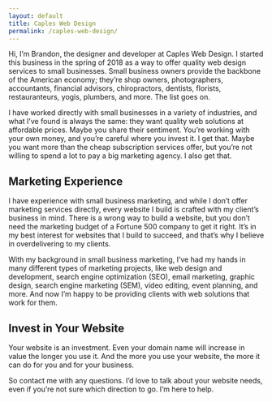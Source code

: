 ```yaml
---
layout: default
title: Caples Web Design
permalink: /caples-web-design/
---
```


<script>
	gtag('set', 'content_group', 'Caples Web Design');
</script>

Hi, I’m Brandon, the designer and developer at Caples Web Design. I started this business in the spring of 2018 as a way to offer quality web design services to small businesses. Small business owners provide the backbone of the American economy; they’re shop owners, photographers, accountants, financial advisors, chiropractors, dentists, florists, restauranteurs, yogis, plumbers, and more. The list goes on.

I have worked directly with small businesses in a variety of industries, and what I’ve found is always the same: they want quality web solutions at affordable prices. Maybe you share their sentiment. You’re working with your own money, and you’re careful where you invest it. I get that. Maybe you want more than the cheap subscription services offer, but you’re not willing to spend a lot to pay a big marketing agency. I also get that.

## Marketing Experience

I have experience with small business marketing, and while I don’t offer marketing services directly, every website I build is crafted with my client’s business in mind. There is a wrong way to build a website, but you don’t need the marketing budget of a Fortune 500 company to get it right. It’s in my best interest for websites that I build to succeed, and that’s why I believe in overdelivering to my clients.

With my background in small business marketing, I’ve had my hands in many different types of marketing projects, like web design and development, search engine optimization (SEO), email marketing, graphic design, search engine marketing (SEM), video editing, event planning, and more. And now I’m happy to be providing clients with web solutions that work for them.

## Invest in Your Website

Your website is an investment. Even your domain name will increase in value the longer you use it. And the more you use your website, the more it can do for you and for your business.

So contact me with any questions. I’d love to talk about your website needs, even if you’re not sure which direction to go. I’m here to help.